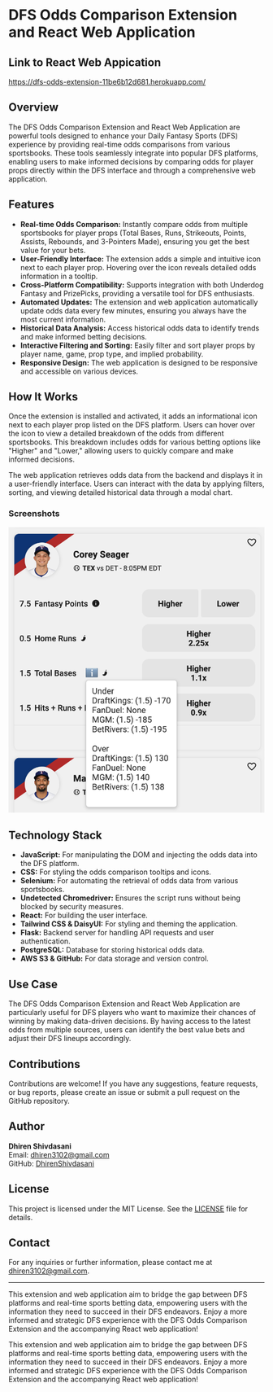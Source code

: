 # DFS Odds Comparison Extension and React Web Application

## Link to React Web Appication

https://dfs-odds-extension-11be6b12d681.herokuapp.com/

## Overview

The DFS Odds Comparison Extension and React Web Application are powerful tools designed to enhance your Daily Fantasy Sports (DFS) experience by providing real-time odds comparisons from various sportsbooks. These tools seamlessly integrate into popular DFS platforms, enabling users to make informed decisions by comparing odds for player props directly within the DFS interface and through a comprehensive web application.

## Features

- **Real-time Odds Comparison:** Instantly compare odds from multiple sportsbooks for player props (Total Bases, Runs, Strikeouts, Points, Assists, Rebounds, and 3-Pointers Made), ensuring you get the best value for your bets.
- **User-Friendly Interface:** The extension adds a simple and intuitive icon next to each player prop. Hovering over the icon reveals detailed odds information in a tooltip.
- **Cross-Platform Compatibility:** Supports integration with both Underdog Fantasy and PrizePicks, providing a versatile tool for DFS enthusiasts.
- **Automated Updates:** The extension and web application automatically update odds data every few minutes, ensuring you always have the most current information.
- **Historical Data Analysis:** Access historical odds data to identify trends and make informed betting decisions.
- **Interactive Filtering and Sorting:** Easily filter and sort player props by player name, game, prop type, and implied probability.
- **Responsive Design:** The web application is designed to be responsive and accessible on various devices.

## How It Works

Once the extension is installed and activated, it adds an informational icon next to each player prop listed on the DFS platform. Users can hover over the icon to view a detailed breakdown of the odds from different sportsbooks. This breakdown includes odds for various betting options like "Higher" and "Lower," allowing users to quickly compare and make informed decisions.

The web application retrieves odds data from the backend and displays it in a user-friendly interface. Users can interact with the data by applying filters, sorting, and viewing detailed historical data through a modal chart.

### Screenshots

![Odds Comparison Example](Example.png)


## Technology Stack

- **JavaScript:** For manipulating the DOM and injecting the odds data into the DFS platform.
- **CSS:** For styling the odds comparison tooltips and icons.
- **Selenium:** For automating the retrieval of odds data from various sportsbooks.
- **Undetected Chromedriver:** Ensures the script runs without being blocked by security measures.
- **React:** For building the user interface.
- **Tailwind CSS & DaisyUI:** For styling and theming the application.
- **Flask:** Backend server for handling API requests and user authentication.
- **PostgreSQL:** Database for storing historical odds data.
- **AWS S3 & GitHub:** For data storage and version control.

## Use Case

The DFS Odds Comparison Extension and React Web Application are particularly useful for DFS players who want to maximize their chances of winning by making data-driven decisions. By having access to the latest odds from multiple sources, users can identify the best value bets and adjust their DFS lineups accordingly.

## Contributions

Contributions are welcome! If you have any suggestions, feature requests, or bug reports, please create an issue or submit a pull request on the GitHub repository.

## Author

**Dhiren Shivdasani**  
Email: dhiren3102@gmail.com  
GitHub: [DhirenShivdasani](https://github.com/DhirenShivdasani)

## License

This project is licensed under the MIT License. See the [LICENSE](LICENSE) file for details.

## Contact

For any inquiries or further information, please contact me at dhiren3102@gmail.com.

---

This extension and web application aim to bridge the gap between DFS platforms and real-time sports betting data, empowering users with the information they need to succeed in their DFS endeavors. Enjoy a more informed and strategic DFS experience with the DFS Odds Comparison Extension and the accompanying React web application!


This extension and web application aim to bridge the gap between DFS platforms and real-time sports betting data, empowering users with the information they need to succeed in their DFS endeavors. Enjoy a more informed and strategic DFS experience with the DFS Odds Comparison Extension and the accompanying React web application!

